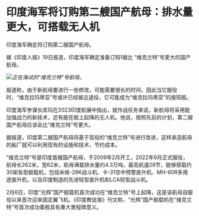 # 印度海军将订购第二艘国产航母：排水量更大，可搭载无人机

印度海军确定将订购第二艘国产航母。

据《印度人报》19日报道，印度海军确定准备订购1艘比 “维克兰特”号更大的国产航母。

![](https://inews.gtimg.com/newsapp_bt/0/15679945532/1000)_正在海试的“维克兰特”号航母。_

报道称，由于新航母要进行一些修改，可能需要很长的时间，因此当它服役时，“维克拉玛蒂亚”号或许已经接近退役，它可能成为“维克拉玛蒂亚”的接班舰。

印度海军参谋长库玛在2023印度航展中指出，就作战任务来说，新航母将采用能加强战力的新技术，还有能在舰上起降的无人机。他说，按照先前的计划，第二艘国产航母应该会比“维克兰特”号更大。

据报道，印度第二艘国产航母将基于现役的“维克兰特”号进行改进，这样承造航母的船厂就可以利用现有的设施和技术，节约成本。

“维克兰特”号是印度首艘国产航母，于2009年2月开工，2022年9月正式服役，航母长262米，宽62米，航母满载排水量约4.3万吨，最高航速28节，能够搭载约30架各型舰载机，包括米格-29K战斗机、卡-31空中预警直升机、MH-60R多用途直升机，以及印度制造的先进轻型直升机和LCA轻型战斗机。

2月6日，印度“光辉”国产舰载机首次成功在“维克兰特”号上起降，这是该航母自服役以来首次迎来固定翼飞机。《印度教徒报》刊文称，“光辉”国产舰载机在“维克兰特”号首次成功着舰具有重大里程碑意义。

